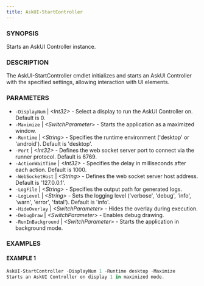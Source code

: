 ```yaml
---
title: AskUI-StartController
---
```



### SYNOPSIS

Starts an AskUI Controller instance.

### DESCRIPTION

The AskUI-StartController cmdlet initializes and starts an AskUI Controller with the specified settings, allowing interaction with UI elements.

### PARAMETERS

- `-DisplayNum` | _&lt;Int32&gt;_ - Select a display to run the AskUI Controller on. Default is 0. 
- `-Maximize` | _&lt;SwitchParameter&gt;_ - Starts the application as a maximized window. 
- `-Runtime` | _&lt;String&gt;_ - Specifies the runtime environment ('desktop' or 'android'). Default is 'desktop'. 
- `-Port` | _&lt;Int32&gt;_ - Defines the web socket server port to connect via the runner protocol. Default is 6769. 
- `-ActionWaitTime` | _&lt;Int32&gt;_ - Specifies the delay in milliseconds after each action. Default is 1000. 
- `-WebSocketHost` | _&lt;String&gt;_ - Defines the web socket server host address. Default is '127.0.0.1'. 
- `-LogFile` | _&lt;String&gt;_ - Specifies the output path for generated logs. 
- `-LogLevel` | _&lt;String&gt;_ - Sets the logging level ('verbose', 'debug', 'info', 'warn', 'error', 'fatal'). Default is 'info'. 
- `-HideOverlay` | _&lt;SwitchParameter&gt;_ - Hides the overlay during execution. 
- `-DebugDraw` | _&lt;SwitchParameter&gt;_ - Enables debug drawing. 
- `-RunInBackground` | _&lt;SwitchParameter&gt;_ - Starts the application in background mode.

### EXAMPLES

#### EXAMPLE 1

```powershell
AskUI-StartController -DisplayNum 1 -Runtime desktop -Maximize
Starts an AskUI Controller on display 1 in maximized mode.
```

